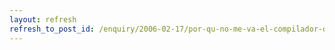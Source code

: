 ```yaml
---
layout: refresh
refresh_to_post_id: /enquiry/2006-02-17/por-qu-no-me-va-el-compilador-de-c-gcc-en-debian
---
```

